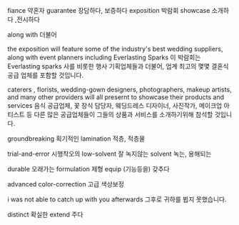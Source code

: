 fiance 약혼자
guarantee 장담하다, 보증하다
exposition 박람회
showcase 소개하다 ,전시하다

along with 더불어

the exposition will feature some of the industry's best wedding suppliers, along with event planners including Everlasting Sparks
이 박람회는 Everlasting sparks 사를 비롯한 행사 기획업체들과 더불어, 업계 최고의 몇몇 결혼식 공급 업체를 포함할 것입니다.

caterers , florists, wedding-gown designers, photographers, makeup artists, and many other providers will all presernt to showcase their products and services
음식 공급업체, 꽃 장식 담당자, 웨딩드레스 디자이너, 사진작가, 메이크업 아티스트 등 다른 많은 공급업체들이 그들의 상품과 서비스를 소개하기위해 참석할 것입니다.

groundbreaking 획기적인
lamination 적층, 적층물

trial-and-error 시행착오의
low-solvent 잘 녹지않는
solvent 녹는, 용해되는

durable 오래가는
formulation 제형
equip (기능등을) 갖추다

advanced color-correction 고급 색상보정

i was not able to catch up with you afterwards
그후로 귀하를 뵙지 못했습니다.

distinct 확실한
extend 주다

